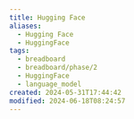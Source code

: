```yaml
---
title: Hugging Face
aliases:
  - Hugging Face
  - HuggingFace
tags:
  - breadboard
  - breadboard/phase/2
  - HuggingFace
  - language_model
created: 2024-05-31T17:44:42
modified: 2024-06-18T08:24:57
---
```

